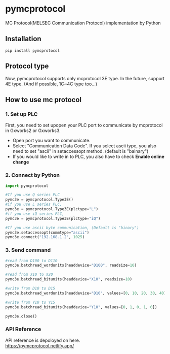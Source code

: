 # pymcprotocol
MC Protocol(MELSEC Communication Protocol) implementation by Python

## Installation 
```console 
pip install pymcprotocol
```

## Protocol type
Now, pymcprotocol supports only mcprotocol 3E type.
In the future, support 4E type. (And if possible, 1C~4C type too...)

## How to use mc protocol
### 1. Set up PLC
First, you need to set upopen your PLC port to communicate by mcprotocol in Gxworks2 or Gxworks3.  
- Open port you want to communicate.  
- Select "Communication Data Code". If you select ascii type, you also need to set "ascii" in setaccessopt method. (default is "bainary")
- If you would like to write in to PLC, you also have to check __Enable online change__

### 2. Connect by Python
```python
import pymcprotocol

#If you use Q series PLC
pymc3e = pymcprotocol.Type3E()
#if you use L series PLC,
pymc3e = pymcprotocol.Type3E(plctype="L")
#if you use iQ series PLC,
pymc3e = pymcprotocol.Type3E(plctype="iQ")

#If you use ascii byte communication, (Default is "binary")
pymc3e.setaccessopt(commtype="ascii")
pymc3e.connect("192.168.1.2", 1025)

```

### 3. Send command
```python
#read from D100 to D110
pymc3e.batchread_wordunits(headdevice="D100", readsize=10)

#read from X10 to X20
pymc3e.batchread_bitunits(headdevice="X10", readsize=10)

#write from D10 to D15
pymc3e.batchread_wordunits(headdevice="D10", values=[0, 10, 20, 30, 40])

#write from Y10 to Y15
pymc3e.batchread_bitunits(headdevice="Y10", values=[0, 1, 0, 1, 0])

pymc3e.close()
```

### API Reference
API reference is depoloyed on here.  
https://pymcprotocol.netlify.app/